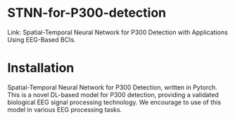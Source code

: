 # STNN-for-P300-detection
Link: Spatial-Temporal Neural Network for P300 Detection with Applications Using EEG-Based BCIs.
# Installation
Spatial-Temporal Neural Network for P300 Detection, written in Pytorch.
This is a novel DL-based model for P300 detection, providing a validated biological EEG signal processing technology. 
We encourage to use of this model in various EEG processing tasks.
# 
